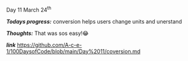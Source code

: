 Day 11 March 24<sup>th

***Todays progress:*** conversion helps users change units and unerstand

***Thoughts:*** That was sos easy!😂

***link*** https://github.com/A-c-e-1/100DaysofCode/blob/main/Day%2011/coversion.md